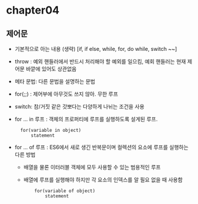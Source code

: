 # chapter04
## 제어문

- 기본적으로 아는 내용 (생략) [if, if else, while, for, do while, switch ~~]

- throw : 예외 핸들러에서 반드시 처리해야 할 예외를 일으킴, 예회 핸들러는 현재 제어문 바깥에 있어도 상관없음
- 메타 문법: 다른 문법을 설명하는 문법
- for(;;) : 제어부에 아무것도 쓰지 않아. 무한 루프
- switch: 참/거짓 같은 갓뽀다는 다양하게 나뉘는 조건을 사용 
- for ... in 루프 : 객체의 프로퍼티에 루프를 실행하도록 설게된 루프. 

        
        for(variable in object)
            statement


- for ... of 루프 : ES6에서 새로 생긴 반복문이며 컬렉션의 요소에 루프를 실행하는 다른 방법
    -  배열을 물론 이터러블 객체에 모두 사용할 수 있는 범용적인 루프
    -  배열에 루프를 실행해야 하지만 각 요소의 인덱스를 알 필요 없을 때 사용함 

        ```
            for(variable of object)
                statement
        ```
        

